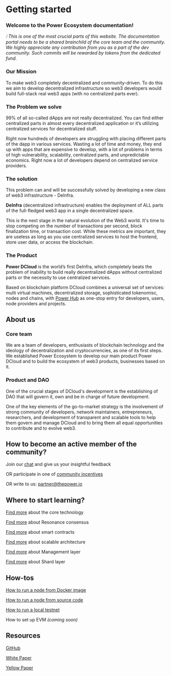 # Getting started

### Welcome to the Power Ecosystem documentation! 

*:grey_exclamation: This is one of the most crucial parts of this website. The documentation portal needs to be a shared brainchild of the core team and the community. We highly appreciate any contribution from you as    a part of the dev community. Such commits will be rewarded by tokens from the dedicated fund.*
<!---
**The documentation portal has the following main sections**
**General:** Basics - how to get started, basic terms, answers to basic questions
**Explore:** a deep dive into the fundamentals of our technology, describing the functionality of the core modules, elements, and logical layers of the network
**Build:** simple and powwow-guidelines for developers
**Maintain:** all the documents for node providers will be here - how to run a node, answers to basic questions
**Ecosystem:** documentation for Ecosystem projects, how to get tokens, how to test features, how to get development grants
**Community:** documentation for community members, clear guidelines for active participation in the project improvement and getting rewards for it
!этот текст сделать видимым как утвердим и поправим структуру документации
--->

### Our Mission
To make web3 completely decentralized and community-driven. To do this we aim to develop decentralized infrastructure so web3 developers would build full-stack real web3 apps (with no centralized parts ever).

### The Problem we solve

99% of all so-called dApps are not really decentralized. You can find either centralized parts in almost every decentralized application or it’s utilizing centralized services for decentralized stuff.

Right now hundreds of developers are struggling with placing different parts of the dapp in various services. Wasting a lot of time and money, they end up with apps that are expensive to develop, with a lot of problems in terms of high vulnerability, scalability, centralized parts, and unpredictable economics. Right now a lot of developers depend on centralized service providers.

### The solution

This problem can and will be successfully solved by developing a new class of web3 infrastructure - DeInfra.

**DeInfra** (decentralized infrastructure) enables the deployment of ALL parts of the full-fledged web3 app in a single decentralized space.

This is the next stage in the natural evolution of the Web3 world. It's time to stop competing on the number of transactions per second, block finalization time, or transaction cost. While these metrics are important, they are useless as long as you use centralized services to host the frontend, store user data, or access the blockchain.

### The Product

**Power DCloud** is the world’s first DeInfra, which completely beats the problem of inability to build really decentralized dApps without centralized parts or the necessity to use centralized services.

Based on blockchain platform DCloud combines a universal set of services: multi virtual machines, decentralized storage, sophisticated tokenomisc, nodes and chains, with [Power Hub](https://hub.thepower.io/) as one-stop entry for developers, users, node providers and projects.

## About us

### Core team

We are a team of developers, enthusiasts of blockchain technology and the ideology of decentralization and cryptocurrencies, as one of its first steps. We established Power Ecosystem to develop our main product Power DCloud and to build the ecosystem of web3 products, businesses based on it.

### Product and DAO

One of the crucial stages of DCloud's development is the establishing of DAO that will govern it, own and be in charge of future development.

One of the key elements of the go-to-market strategy is the involvement of strong community of developers, network maintainers, entrepreneurs, researchers, and development of transparent and scalable tools to help them govern and manage DCloud and to bring them all equal opportunities to contribute and to evolve web3.

## How to become an active member of the community?

Join our [chat](https://t.me/thepower_chat) and give us your insightful feedback 

OR participate in one of [community incentives](https://thepower.io/community_page) 

OR write to us: [partner@thepower.io](mailto:partner@thepower.io)

  
## Where to start learning?
[Find more](./Explore/technology/01-abstract.md) about the core technology 

[Find more](./Explore/technology/03-resonance-consensus.md) about Resonance consensus 

[Find more](./Build/development/smart-contracts/01-intro.md) about smart contracts 

[Find more](./Explore/technology/04-scalable-architecture.md) about scalable architecture

[Find more](./Explore/technology/07-management-layer.md) about Management layer

[Find more](./Explore/technology/08-shards-layer.md) about Shard layer

## How-tos

[How to run a node from Docker image](./Community/phase-1/02-download-build-run-docker.md)

[How to run a node from source code](./Community/phase-1/03-download-build-run-source.md)

[How to run a local testnet](./Build/local-testnet/01-local-testnet.md)

How to set up EVM *(coming soon)*

<!-- How to set up WASM VM *(coming soon)* -->  

## Resources

[GitHub](https://github.com/thepower)

[White Paper](https://drive.google.com/file/d/1QOUl2ym4g7gMNfyieRw14iotcNgrvtet/view)

[Yellow Paper](https://drive.google.com/file/d/1ohuR8vPP-gtlJNtMEGw6bHT4Qb9VHiEa/view)